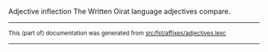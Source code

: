 Adjective inflection
The Written Oirat language adjectives compare.

* * *

<small>This (part of) documentation was generated from [src/fst/affixes/adjectives.lexc](https://github.com/giellalt/lang-xwo/blob/main/src/fst/affixes/adjectives.lexc)</small>

---


